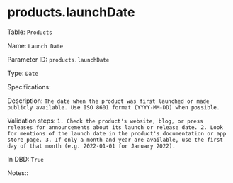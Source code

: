 # products.launchDate

Table: ```Products```

Name: ```Launch Date```

Parameter ID: ```products.launchDate```

Type: ```Date```

Specifications: 

Description: ```The date when the product was first launched or made publicly available. Use ISO 8601 format (YYYY-MM-DD) when possible.```

Validation steps: ```1. Check the product's website, blog, or press releases for announcements about its launch or release date.
2. Look for mentions of the launch date in the product's documentation or app store page.
3. If only a month and year are available, use the first day of that month (e.g. 2022-01-01 for January 2022).```

In DBD: ```True```

Notes:: 

